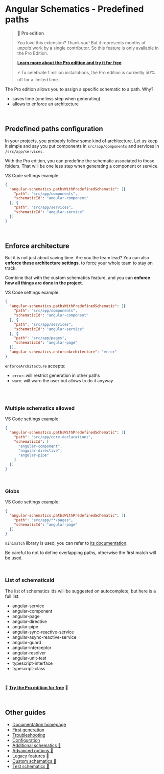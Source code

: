 # Angular Schematics - Predefined paths

> 💎 **Pro edition**
>
> You love this extension? Thank you! But it represents months of *unpaid* work by a single contributor. So this feature is only available in the Pro Edition.
>
> **[Learn more about the Pro edition and try it for free](https://cyrilletuzi.gumroad.com/l/schematicspro/1million)**
>
> ⚡️ To celebrate 1 million installations, the Pro edition is currently 50% off for a limited time.

The Pro edition allows you to assign a specific schematic to a path. Why?
- saves time (one less step when generating)
- allows to enforce an architecture

<br>

## Predefined paths configuration

In your projects, you probably follow some kind of architecture. Let us keep it simple and say you put components in `src/app/components` and services in `/src/app/services`.

With the Pro edition, you can predefine the schematic associated to those folders. That will be one less step when generating a component or service.

VS Code settings example:

```json
{
  "angular-schematics.pathsWithPredefinedSchematic": [{
    "path": "src/app/components",
    "schematicId": "angular-component"
  }, {
    "path": "src/app/services",
    "schematicId": "angular-service"
  }]
}
```

<br>

## Enforce architecture

But it is not just about saving time. Are you the team lead? You can also **enforce these architecture settings**, to force your whole team to stay on track.

Combine that with the custom schematics feature, and you can **enforce how all things are done in the project**.

VS Code settings example:

```json
{
  "angular-schematics.pathsWithPredefinedSchematic": [{
    "path": "src/app/components",
    "schematicId": "angular-component"
  }, {
    "path": "src/app/services",
    "schematicId": "angular-service"
  }, {
    "path": "src/app/pages",
    "schematicId": "angular-page"
  }],
  "angular-schematics.enforceArchitecture": "error"
}
```

`enforceArchitecture` accepts:
- `error`: will restrict generation in other paths
- `warn`: will warn the user but allows to do it anyway

<br>
<br>

### Multiple schematics allowed

VS Code settings example:
```json
{
  "angular-schematics.pathsWithPredefinedSchematic": [{
    "path": "src/app/core-declarations",
    "schematicId": [
      "angular-component",
      "angular-directive",
      "angular-pipe"
    ]
  }]
}
```

<br>

### Globs

VS Code settings example:

```json
{
  "angular-schematics.pathsWithPredefinedSchematic": [{
    "path": "src/app/**/pages",
    "schematicId": "angular-page"
  }]
}
```

`minimatch` library is used, you can refer to [its documentation](https://github.com/isaacs/minimatch).

Be careful to not to define overlapping paths, otherwise the first match will be used.

<br>

### List of schematicsId

The list of schematics ids will be suggested on autocomplete, but here is a full list:

- angular-service
- angular-component
- angular-page
- angular-directive
- angular-pipe
- angular-sync-reactive-service
- angular-async-reactive-service
- angular-guard
- angular-interceptor
- angular-resolver
- angular-unit-test
- typescript-interface
- typescript-class

<br>

💎 **[Try the Pro edition for free](https://cyrilletuzi.gumroad.com/l/schematicspro/1million)** 💎

<br>

## Other guides

- [Documentation homepage](./documentation.md)
- [First generation](./firstGeneration.md)
- [Troubleshooting](./troubleshooting.md)
- [Configuration](./configuration.md)
- [Additional schematics 💎](./advancedSchematics.md)
- [Advanced options 💎](./advancedOptions.md)
- [Legacy features 💎](./legacy.md)
- [Custom schematics 💎](./customSchematics.md)
- [Test schematics 💎](./testing.md)

<br>
